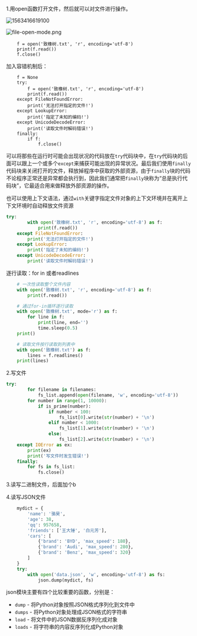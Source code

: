 1.用open函数打开文件，然后就可以对文件进行操作。

![1563416619100](C:\Users\gaoyu.lc\AppData\Roaming\Typora\typora-user-images\1563416619100.png)

![file-open-mode.png](https://github.com/jackfrued/Python-100-Days/blob/master/Day01-15/res/file-open-mode.png?raw=true)

```
    f = open('致橡树.txt', 'r', encoding='utf-8')
    print(f.read())
    f.close()
```

加入容错机制后：

```
    f = None
    try:
        f = open('致橡树.txt', 'r', encoding='utf-8')
        print(f.read())
    except FileNotFoundError:
        print('无法打开指定的文件!')
    except LookupError:
        print('指定了未知的编码!')
    except UnicodeDecodeError:
        print('读取文件时解码错误!')
    finally:
        if f:
            f.close()
```

可以将那些在运行时可能会出现状况的代码放在`try`代码块中，在`try`代码块的后面可以跟上一个或多个`except`来捕获可能出现的异常状况。最后我们使用`finally`代码块来关闭打开的文件，释放掉程序中获取的外部资源，由于`finally`块的代码不论程序正常还是异常都会执行到，因此我们通常把`finally`块称为“总是执行代码块”，它最适合用来做释放外部资源的操作。

也可以使用上下文语法，通过`with`关键字指定文件对象的上下文环境并在离开上下文环境时自动释放文件资源

```python
try:
        with open('致橡树.txt', 'r', encoding='utf-8') as f:
            print(f.read())
    except FileNotFoundError:
        print('无法打开指定的文件!')
    except LookupError:
        print('指定了未知的编码!')
    except UnicodeDecodeError:
        print('读取文件时解码错误!')
```

逐行读取：for in 或者readlines

```python
    # 一次性读取整个文件内容
    with open('致橡树.txt', 'r', encoding='utf-8') as f:
        print(f.read())

    # 通过for-in循环逐行读取
    with open('致橡树.txt', mode='r') as f:
        for line in f:
            print(line, end='')
            time.sleep(0.5)
    print()

    # 读取文件按行读取到列表中
    with open('致橡树.txt') as f:
        lines = f.readlines()
    print(lines)
```

2.写文件

```python
try:
        for filename in filenames:
            fs_list.append(open(filename, 'w', encoding='utf-8'))
        for number in range(1, 10000):
            if is_prime(number):
                if number < 100:
                    fs_list[0].write(str(number) + '\n')
                elif number < 1000:
                    fs_list[1].write(str(number) + '\n')
                else:
                    fs_list[2].write(str(number) + '\n')
    except IOError as ex:
        print(ex)
        print('写文件时发生错误!')
    finally:
        for fs in fs_list:
            fs.close()
```

3.读写二进制文件，后面加个b

4.读写JSON文件

```python
    mydict = {
        'name': '骆昊',
        'age': 38,
        'qq': 957658,
        'friends': ['王大锤', '白元芳'],
        'cars': [
            {'brand': 'BYD', 'max_speed': 180},
            {'brand': 'Audi', 'max_speed': 280},
            {'brand': 'Benz', 'max_speed': 320}
        ]
    }
    try:
        with open('data.json', 'w', encoding='utf-8') as fs:
            json.dump(mydict, fs)
```

json模块主要有四个比较重要的函数，分别是：



- `dump` - 将Python对象按照JSON格式序列化到文件中
- `dumps` - 将Python对象处理成JSON格式的字符串
- `load` - 将文件中的JSON数据反序列化成对象
- `loads` - 将字符串的内容反序列化成Python对象